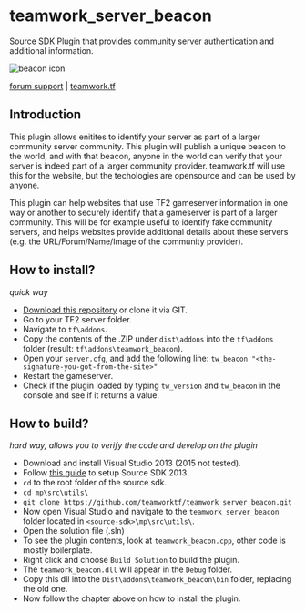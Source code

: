 # teamwork_server_beacon
Source SDK Plugin that provides community server authentication and additional information.

![beacon icon](https://teamwork.tf/images/beacon-ico.png)


[forum support](https://forum.teamwork.tf/t/development) | [teamwork.tf](https://teamwork.tf)

## Introduction

This plugin allows enitites to identify your server as part of a larger community server community. This plugin will publish a unique beacon to the world, and with that beacon, anyone in the world can verify that your server is indeed part of a larger community provider. teamwork.tf will use this for the website, but the techologies are opensource and can be used by anyone.

This plugin can help websites that use TF2 gameserver information in one way or another to securely identify that a gameserver is part of a larger community. This will be for example useful to identify fake community servers, and helps websites provide additional details about these servers (e.g. the URL/Forum/Name/Image of the community provider).

## How to install?
*quick way*

* [Download this repository](https://github.com/teamworktf/teamwork_server_beacon/archive/master.zip) or clone it via GIT.
* Go to your TF2 server folder.
* Navigate to `tf\addons`.
* Copy the contents of the .ZIP under `dist\addons` into the `tf\addons` folder (result: `tf\addons\teamwork_beacon`).
* Open your `server.cfg`, and add the following line: `tw_beacon "<the-signature-you-got-from-the-site>"`
* Restart the gameserver.
* Check if the plugin loaded by typing `tw_version` and `tw_beacon` in the console and see if it returns a value.

## How to build?
*hard way, allows you to verify the code and develop on the plugin*

* Download and install Visual Studio 2013 (2015 not tested).
* Follow [this guide](https://developer.valvesoftware.com/wiki/Source_SDK_2013) to setup Source SDK 2013.
* `cd` to the root folder of the source sdk.
* `cd mp\src\utils\`
* `git clone https://github.com/teamworktf/teamwork_server_beacon.git`
* Now open Visual Studio and navigate to the `teamwork_server_beacon` folder located in `<source-sdk>\mp\src\utils\`.
* Open the solution file (.sln)
* To see the plugin contents, look at `teamwork_beacon.cpp`, other code is mostly boilerplate.
* Right click and choose `Build Solution` to build the plugin.
* The `teamwork_beacon.dll` will appear in the `Debug` folder.
* Copy this dll into the `Dist\addons\teamwork_beacon\bin` folder, replacing the old one.
* Now follow the chapter above on how to install the plugin.
